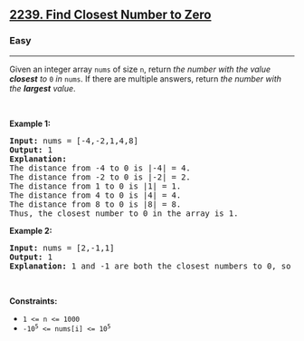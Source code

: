 <h2><a href="https://leetcode.com/problems/find-closest-number-to-zero/">2239. Find Closest Number to Zero</a></h2><h3>Easy</h3><hr><div style="user-select: auto;"><p style="user-select: auto;">Given an integer array <code style="user-select: auto;">nums</code> of size <code style="user-select: auto;">n</code>, return <em style="user-select: auto;">the number with the value <strong style="user-select: auto;">closest</strong> to </em><code style="user-select: auto;">0</code><em style="user-select: auto;"> in </em><code style="user-select: auto;">nums</code>. If there are multiple answers, return <em style="user-select: auto;">the number with the <strong style="user-select: auto;">largest</strong> value</em>.</p>
<p style="user-select: auto;">&nbsp;</p>
<p style="user-select: auto;"><strong style="user-select: auto;">Example 1:</strong></p>

<pre style="user-select: auto;"><strong style="user-select: auto;">Input:</strong> nums = [-4,-2,1,4,8]
<strong style="user-select: auto;">Output:</strong> 1
<strong style="user-select: auto;">Explanation:</strong>
The distance from -4 to 0 is |-4| = 4.
The distance from -2 to 0 is |-2| = 2.
The distance from 1 to 0 is |1| = 1.
The distance from 4 to 0 is |4| = 4.
The distance from 8 to 0 is |8| = 8.
Thus, the closest number to 0 in the array is 1.
</pre>

<p style="user-select: auto;"><strong style="user-select: auto;">Example 2:</strong></p>

<pre style="user-select: auto;"><strong style="user-select: auto;">Input:</strong> nums = [2,-1,1]
<strong style="user-select: auto;">Output:</strong> 1
<strong style="user-select: auto;">Explanation:</strong> 1 and -1 are both the closest numbers to 0, so 1 being larger is returned.
</pre>

<p style="user-select: auto;">&nbsp;</p>
<p style="user-select: auto;"><strong style="user-select: auto;">Constraints:</strong></p>

<ul style="user-select: auto;">
	<li style="user-select: auto;"><code style="user-select: auto;">1 &lt;= n &lt;= 1000</code></li>
	<li style="user-select: auto;"><code style="user-select: auto;">-10<sup style="user-select: auto;">5</sup> &lt;= nums[i] &lt;= 10<sup style="user-select: auto;">5</sup></code></li>
</ul>
</div>